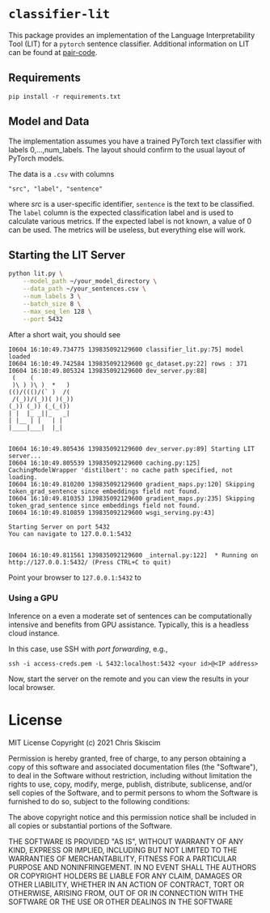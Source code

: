# `classifier-lit`
This package provides an implementation of the Language Interpretability Tool (LIT) for
a `pytorch` sentence classifier.  Additional information on LIT can be 
found at [pair-code](https://pair-code.github.io/lit/).

## Requirements
```
pip install -r requirements.txt
```

## Model and Data
The implementation assumes you have a trained PyTorch text classifier with labels 0,...,num_labels. 
The layout should confirm to the usual layout of PyTorch models.

The data is a `.csv` with columns
```
"src", "label", "sentence"
```
where *src* is a user-specific identifier, `sentence` is the text to be classified. The `label` column
is the expected classification label and is used to calculate various metrics. If the expected label is not
known, a value of 0 can be used. The metrics will be useless, but everything else will work.

## Starting the LIT Server

```bash
python lit.py \
    --model_path ~/your_model_directory \
    --data_path ~/your_sentences.csv \
    --num_labels 3 \
    --batch_size 8 \
    --max_seq_len 128 \
    --port 5432
```
After a short wait, you should see
```
I0604 16:10:49.734775 139835092129600 classifier_lit.py:75] model loaded
I0604 16:10:49.742584 139835092129600 gc_dataset.py:22] rows : 371
I0604 16:10:49.805324 139835092129600 dev_server.py:88]
 (    (
 )\ ) )\ )  *   )
(()/((()/(` )  /(
 /(_))/(_))( )(_))
(_)) (_)) (_(_())
| |  |_ _||_   _|
| |__ | |   | |
|____|___|  |_|


I0604 16:10:49.805436 139835092129600 dev_server.py:89] Starting LIT server...
I0604 16:10:49.805539 139835092129600 caching.py:125] CachingModelWrapper 'distilbert': no cache path specified, not loading.
I0604 16:10:49.810200 139835092129600 gradient_maps.py:120] Skipping token_grad_sentence since embeddings field not found.
I0604 16:10:49.810353 139835092129600 gradient_maps.py:235] Skipping token_grad_sentence since embeddings field not found.
I0604 16:10:49.810859 139835092129600 wsgi_serving.py:43]

Starting Server on port 5432
You can navigate to 127.0.0.1:5432


I0604 16:10:49.811561 139835092129600 _internal.py:122]  * Running on http://127.0.0.1:5432/ (Press CTRL+C to quit)
``` 
Point your browser to `127.0.0.1:5432` to


### Using a GPU
Inference on a even a moderate set of sentences can be computationally intensive and benefits from
GPU assistance. Typically, this is a headless cloud instance. 

In this case, use SSH with _port forwarding_, e.g.,
```
ssh -i access-creds.pem -L 5432:localhost:5432 <your id>@<IP address>
```
Now, start the server on the remote and you can view the results in your local browser.

# License
MIT License Copyright (c)  2021 Chris Skiscim

Permission is hereby granted, free of charge, to any person obtaining a copy
of this software and associated documentation files (the "Software"), to deal
in the Software without restriction, including without limitation the rights
to use, copy, modify, merge, publish, distribute, sublicense, and/or sell
copies of the Software, and to permit persons to whom the Software is
furnished to do so, subject to the following conditions:

The above copyright notice and this permission notice shall be included in all
copies or substantial portions of the Software.

THE SOFTWARE IS PROVIDED "AS IS", WITHOUT WARRANTY OF ANY KIND, EXPRESS OR
IMPLIED, INCLUDING BUT NOT LIMITED TO THE WARRANTIES OF MERCHANTABILITY,
FITNESS FOR A PARTICULAR PURPOSE AND NONINFRINGEMENT. IN NO EVENT SHALL THE
AUTHORS OR COPYRIGHT HOLDERS BE LIABLE FOR ANY CLAIM, DAMAGES OR OTHER
LIABILITY, WHETHER IN AN ACTION OF CONTRACT, TORT OR OTHERWISE, ARISING FROM,
OUT OF OR IN CONNECTION WITH THE SOFTWARE OR THE USE OR OTHER DEALINGS IN THE
SOFTWARE